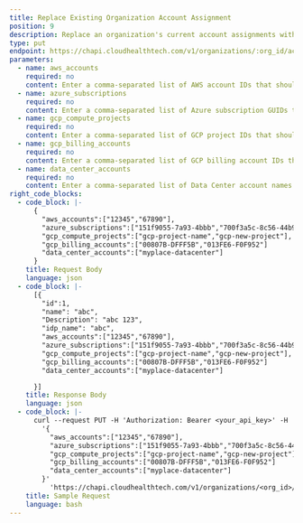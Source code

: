 ```yaml
---
title: Replace Existing Organization Account Assignment
position: 9
description: Replace an organization's current account assignments with a new list of accounts. This endpoint removes all accounts currently assigned to the organization and replaces them with the new accounts.
type: put
endpoint: https://chapi.cloudhealthtech.com/v1/organizations/:org_id/accounts
parameters:
  - name: aws_accounts
    required: no
    content: Enter a comma-separated list of AWS account IDs that should be assigned to the organization. The account IDs can be retrieved using the [Search for Assets](#asset_search-for-assets) endpoint. You can assign up to 500 AWS accounts per endpoint.
  - name: azure_subscriptions
    required: no
    content: Enter a comma-separated list of Azure subscription GUIDs that should be assigned to the organization. The subscription GUIDs can be retrieved using the [Search for Assets](#asset_search-for-assets) endpoint. You can assign up to 500 Azure accounts per endpoint.
  - name: gcp_compute_projects
    required: no
    content: Enter a comma-separated list of GCP project IDs that should be assigned to the organization. The project IDs can be retrieved using the [Search for Assets](#asset_search-for-assets) endpoint. You can assign up to 500 GCP projects per endpoint.
  - name: gcp_billing_accounts
    required: no
    content: Enter a comma-separated list of GCP billing account IDs that should be assigned to the organization. The account IDs can be retrieved using the [Search for Assets](#asset_search-for-assets) endpoint. You can assign up to 500 GCP accounts per endpoint.
  - name: data_center_accounts
    required: no
    content: Enter a comma-separated list of Data Center account names that should be assigned to the organization. The account names can be retrieved using the [Search for Assets](#asset_search-for-assets) endpoint. You can assign up to 500 Data Center accounts per endpoint.
right_code_blocks:
  - code_block: |-
      {
        "aws_accounts":["12345","67890"],
        "azure_subscriptions":["151f9055-7a93-4bbb","700f3a5c-8c56-44b9"],
        "gcp_compute_projects":["gcp-project-name","gcp-new-project"],
        "gcp_billing_accounts":["00807B-DFFF5B","013FE6-F0F952"]
        "data_center_accounts":["myplace-datacenter"]
      }
    title: Request Body
    language: json
  - code_block: |-
      [{
        "id":1,
        "name": "abc",
        "Description": "abc 123",
        "idp_name": "abc",
        "aws_accounts":["12345","67890"],
        "azure_subscriptions":["151f9055-7a93-4bbb","700f3a5c-8c56-44b9"],
        "gcp_compute_projects":["gcp-project-name","gcp-new-project"],
        "gcp_billing_accounts":["00807B-DFFF5B","013FE6-F0F952"]
        "data_center_accounts":["myplace-datacenter"]

      }]
    title: Response Body
    language: json
  - code_block: |-
      curl --request PUT -H 'Authorization: Bearer <your_api_key>' -H 'Content-Type: application/json' -d
        '{
          "aws_accounts":["12345","67890"],
          "azure_subscriptions":["151f9055-7a93-4bbb","700f3a5c-8c56-44b9"],
          "gcp_compute_projects":["gcp-project-name","gcp-new-project"],
          "gcp_billing_accounts":["00807B-DFFF5B","013FE6-F0F952"]
          "data_center_accounts":["myplace-datacenter"]
        }'    
          'https://chapi.cloudhealthtech.com/v1/organizations/<org_id>/accounts'
    title: Sample Request
    language: bash
---
```

